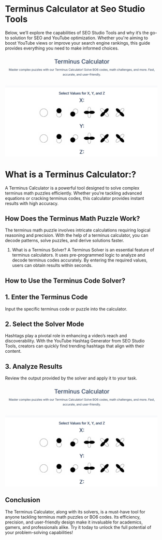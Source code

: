 # Terminus Calculator at Seo Studio Tools

Below, we’ll explore the capabilities of SEO Studio Tools and why it’s the go-to solution for SEO and YouTube optimization. Whether you're aiming to boost YouTube views or improve your search engine rankings, this guide provides everything you need to make informed choices.

![TerminusCalculator](/TerminusCalculator.jpg)

# What is a Terminus Calculator:?

A Terminus Calculator is a powerful tool designed to solve complex terminus math puzzles efficiently. Whether you’re tackling advanced equations or cracking terminus codes, this calculator provides instant results with high accuracy.

## How Does the Terminus Math Puzzle Work?
The terminus math puzzle involves intricate calculations requiring logical reasoning and precision. With the help of a terminus calculator, you can decode patterns, solve puzzles, and derive solutions faster.

1. What is a Terminus Solver?
A Terminus Solver is an essential feature of terminus calculators. It uses pre-programmed logic to analyze and decode terminus codes accurately. By entering the required values, users can obtain results within seconds.

## How to Use the Terminus Code Solver?

## 1. Enter the Terminus Code
Input the specific terminus code or puzzle into the calculator. 

## 2. Select the Solver Mode
Hashtags play a pivotal role in enhancing a video’s reach and discoverability. With the YouTube Hashtag Generator from SEO Studio Tools, creators can quickly find trending hashtags that align with their content.

## 3. Analyze Results
Review the output provided by the solver and apply it to your task.

![TerminusCalculator](/TerminusCalculator.jpg)

## Conclusion

The Terminus Calculator, along with its solvers, is a must-have tool for anyone tackling terminus math puzzles or BO6 codes. Its efficiency, precision, and user-friendly design make it invaluable for academics, gamers, and professionals alike. Try it today to unlock the full potential of your problem-solving capabilities!
